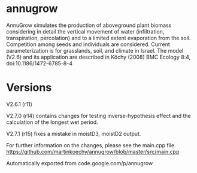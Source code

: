 # annugrow
AnnuGrow simulates the production of aboveground plant biomass considering in detail the vertical movement of water (infiltration, transpiration, percolation) and to a limited extent evaporation from the soil. Competition among seeds and individuals are considered. Current parameterization is for grasslands, soil, and climate in Israel. The model (V2.6) and its application are described in Köchy (2008) BMC Ecology 8:4, doi:10.1186/1472-6785-8-4

# Versions
V2.6.1 (r11)

V2.7.0 (r14) contains changes for testing inverse-hypothesis effect and the calculation of the longest wet period.

V2.7.1 (r15) fixes a mistake in moistD3, moistD2 output.

For further information on the changes, please see the main.cpp file.
https://github.com/martinkoechy/annugrow/blob/master/src/main.cpp


Automatically exported from code.google.com/p/annugrow
